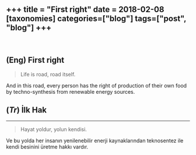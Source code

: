 +++
title = "First right"
date = 2018-02-08
[taxonomies]
categories=["blog"]
tags=["post", "blog"]
+++
---
<br>

## (Eng) First right
>Life is road, road itself.

And in this road, every person has the right of production of their own food by techno-synthesis from renewable energy sources.


## (*Tr*) İlk Hak
---
>Hayat yoldur, yolun kendisi.

Ve bu yolda her insanın yenilenebilir enerji kaynaklarından teknosentez ile kendi besinini üretme hakkı vardır.